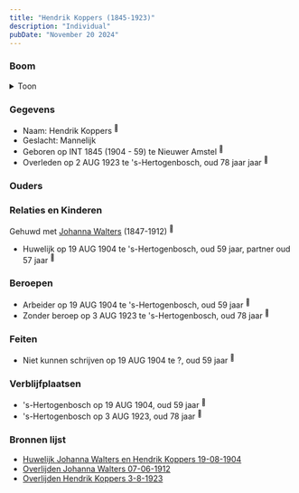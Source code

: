 ```yaml
---
title: "Hendrik Koppers (1845-1923)"
description: "Individual"
pubDate: "November 20 2024"
---
```


### Boom
<details><summary>Toon</summary>

![test](https://www.plantuml.com/plantuml/svg/XT9VQy8m403mztoAGn_S7eJ-4rSHKOUTEYPZA7kKjBsreMbIaXGfudTVrB896zjRkEJkVfTagWrLfYuvqGKJ5LMqX9WcHQPaBT97oQK2ewZGTWk58JbB4HAc4exNDPQLQQ34CaQbho5jKA4qJONafch2gTPm900mbof5jSrPKWZKUZmkAHEJ2VZaH4WFNY-jD27NbCuIHQfO0S-ogcoJ3b0DAyTntH2-KhiBFnf4Srl_-C6GfoSOZs8QD_jO6iDnD87LPWlkGp20EpTq0kZ38Bo73SFwW0fcfKNpcrnTr9plgKZtYP9Qnz92RH4FPhidS4FFXvxkBr4PcQ68fKxoixq5hsLEXQ3mJhcv1JiXG3UQB_o5_mVK7SBBxEri7Vviygzm2ElTnWfTxpTX2noF3fYcJ6JdTc4xanDSe97ZE847NSwot3J8kJnOx8cqDzxljoT8Ez5tW4pjGzclz0a0)
</details>

### Gegevens
- Naam: Hendrik Koppers <sup><a href="../s00159/" style="text-decoration:none" title="Huwelijk Johanna Walters en Hendrik Koppers 19-08-1904">:link:</a></sup>
- Geslacht: Mannelijk
- Geboren op INT 1845 (1904 - 59) te Nieuwer Amstel <sup><a href="../s00159/" style="text-decoration:none" title="Huwelijk Johanna Walters en Hendrik Koppers 19-08-1904">:link:</a></sup>
- Overleden op 2 AUG 1923 te 's-Hertogenbosch, oud 78 jaar jaar <sup><a href="../s00227/" style="text-decoration:none" title="Overlijden Hendrik Koppers 3-8-1923">:link:</a></sup>

### Ouders

### Relaties en Kinderen

Gehuwd met [Johanna Walters](../i00109/) (1847-1912) <sup><a href="../s00159/" style="text-decoration:none" title="Huwelijk Johanna Walters en Hendrik Koppers 19-08-1904">:link:</a></sup>
- Huwelijk op 19 AUG 1904 te 's-Hertogenbosch, oud 59 jaar, partner oud 57 jaar <sup><a href="../s00159/" style="text-decoration:none" title="Huwelijk Johanna Walters en Hendrik Koppers 19-08-1904">:link:</a></sup>

### Beroepen
- Arbeider op 19 AUG 1904 te 's-Hertogenbosch, oud 59 jaar <sup><a href="../s00159/" style="text-decoration:none" title="Huwelijk Johanna Walters en Hendrik Koppers 19-08-1904">:link:</a></sup>
- Zonder beroep op 3 AUG 1923 te 's-Hertogenbosch, oud 78 jaar <sup><a href="../s00227/" style="text-decoration:none" title="Overlijden Hendrik Koppers 3-8-1923">:link:</a></sup>

### Feiten
- Niet kunnen schrijven op 19 AUG 1904 te ?, oud 59 jaar <sup><a href="../s00159/" style="text-decoration:none" title="Huwelijk Johanna Walters en Hendrik Koppers 19-08-1904">:link:</a></sup>

### Verblijfplaatsen
- 's-Hertogenbosch  op 19 AUG 1904, oud 59 jaar  <sup><a href="../s00159/" style="text-decoration:none" title="Huwelijk Johanna Walters en Hendrik Koppers 19-08-1904">:link:</a></sup>
- 's-Hertogenbosch  op 3 AUG 1923, oud 78 jaar  <sup><a href="../s00227/" style="text-decoration:none" title="Overlijden Hendrik Koppers 3-8-1923">:link:</a></sup>

### Bronnen lijst
- [Huwelijk Johanna Walters en Hendrik Koppers 19-08-1904](../s00159/)
- [Overlijden Johanna Walters 07-06-1912](../s00161/)
- [Overlijden Hendrik Koppers 3-8-1923](../s00227/)